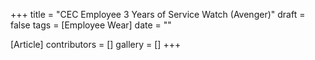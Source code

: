 +++
title = "CEC Employee 3 Years of Service Watch (Avenger)"
draft = false
tags = [Employee Wear]
date = ""

[Article]
contributors = []
gallery = []
+++